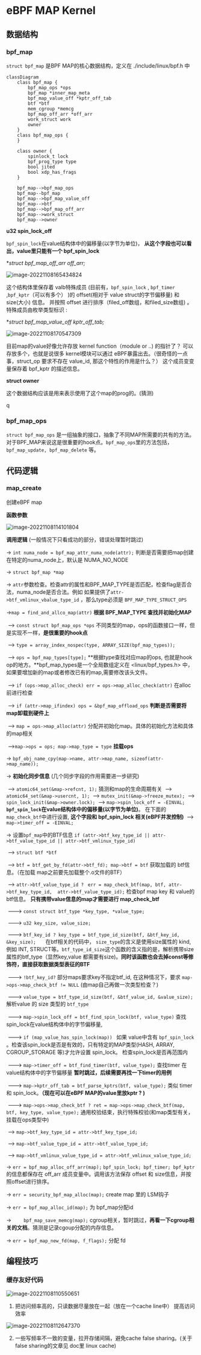 # eBPF MAP Kernel 

## 数据结构

### bpf_map 

`struct bpf_map` 是BPF MAP的核心数据结构，定义在 ./include/linux/bpf.h 中

```mermaid
classDiagram 
	class bpf_map {
		bpf_map_ops *ops
		bpf_map *inner_map_meta
		bpf_map_value_off *kptr_off_tab
		btf *btf
		mem_cgroup *memcg 
		bpf_map_off_arr *off_arr
		work_struct work 
		owner 
	}
	class bpf_map_ops {
	}
	
	class owner {
		spinlock_t lock 
		bpf_prog_type type 
		bool jited 
		bool xdp_has_frags
	}
	
	bpf_map-->bpf_map_ops
	bpf_map--bpf_map
	bpf_map-->bpf_map_value_off 
	bpf_map-->btf
	bpf_map-->bpf_map_off_arr
	bpf_map-->work_struct 
	bpf_map-->owner 
```

**u32 spin_lock_off** 

`bpf_spin_lock`在value结构体中的偏移量(以字节为单位)， **从这个字段也可以看出，value里只能有一个 bpf_spin_lock**

**struct bpf_map_off_arr *off_arr;** 

![image-20221108165434824](eBPF_map_kernel.assets/image-20221108165434824.png)

这个结构体里保存着 valb特殊成员 (目前有，`bpf_spin_lock` , `bpf_timer` ,`bpf_kptr`（可以有多个） )的 offset(相对于 value struct的字节偏移量) 和 size(大小) 信息。 并按照 offset 进行排序（filed_off数组，和filed_size数组) 。特殊成员由枚举类型标识 : 

**struct bpf_map_value_off *kptr_off_tab;** 

![image-20221108170547309](eBPF_map_kernel.assets/image-20221108170547309.png)

目前map的value好像允许存放 kernel function（module or ..) 的指针了？ 可以存放多个，也就是说很多 kernel模块可以通过 eBPF暴露出去。（很奇怪的一点事，struct_op 要求不存在 value_id, 那这个特性的作用是什么？） 这个成员变变量保存着 bpf_kptr 的描述信息。 

**struct owner** 

这个数据结构应该是用来表示使用了这个map的prog的。(猜测)

q

### bpf_map_ops 

`struct bpf_map_ops` 是一组抽象的接口，抽象了不同MAP所需要的共有的方法。对于BPF_MAP来说这是很重要的hook点。`bpf_map_ops`里的方法包括，`bpf_map_update, bpf_map_delete` 等。



## 代码逻辑

### map_create

创建eBPF map 

**函数参数** 

![image-20221108114101804](eBPF_map_kernel.assets/image-20221108114101804.png)

**调用逻辑** (一般情况下只看成功的部分，错误处理暂时跳过)

-> `int numa_node = bpf_map_attr_numa_node(attr);`   判断是否需要把map创建在特定的numa_node上，默认是 NUMA_NO_NODE

-> `struct bpf_map *map` 

-> `attr`参数检查。检查attr的属性和BPF_MAP_TYPE是否匹配，检查flag是否合法，numa_node是否合法。例如 如果提供了`attr->btf_vmlinux_vbalue_type_id` ，那么type必须是 `BPF_MAP_TYPE_STRUCT_OPS` 

->`map = find_and_allco_map(attr)`  **根据 BPF_MAP_TYPE 查找并初始化MAP** 

​	--> `const struct bpf_map_ops *ops`  不同类型的map，ops的函数接口一样，但是实现不一样，**是很重要的hook点**

​	--> `type = array_index_nospec(type, ARRAY_SIZE(bpf_map_types));` 

​	--> `ops = bpf_map_types[type];`  **根据type查找对应map的ops, 也就是hook op的地方。**bpf_map_types是一个全局数组定义在 <linux/bpf_types.h> 中，如果要增加新的map或者修改已有的map,需要修改该头文件。

​	--> `if (ops->map_alloc_check) err = ops->map_alloc_check(attr)`  在alloc前进行检查

​	--> `if (attr->map_ifindex) ops = &bpf_map_offload_ops`  **判断是否需要将map卸载到硬件上**

​	--> `map = ops->map_alloc(attr)` 分配并初始化map。具体的初始化方法和具体的map相关

​	-->`map->ops = ops; map->map_type = type`  **挂载ops**

-> `bpf_obj_name_cpy(map->name, attr->map_name, sizeof(attr->map_name));` 

-> **初始化同步信息** (几个同步字段的作用需要进一步研究)

​	--> `atomic64_set(&map->refcnt, 1);` 猜测和map的生命周期有关
​	--> `atomic64_set(&map->usercnt, 1);`
​	--> `mutex_init(&map->freeze_mutex);`
​	--> `spin_lock_init(&map->owner.lock);`
​	--> `map->spin_lock_off = -EINVAL;` **`bpf_spin_lock`在value结构体中的偏移量(以字节为单位)**。 在下面的 `map_check_btf`中进行设置, **这个字段和 bpf_spin_lock 相关(eBPF并发控制)**
​	--> `map->timer_off = -EINVAL;`

-> 设置`bpf_map`中的BTF信息  `if (attr->btf_key_type_id || attr->btf_value_type_id || attr->btf_vmlinux_type_id)`

​	--> `struct btf *btf` 

​	--> `btf = btf_get_by_fd(attr->btf_fd); map->btf = btf` 获取加载的 btf信息。（在加载 map之前要先加载整个.o文件的BTF） 

​	--> `attr->btf_value_type_id ? `  `err = map_check_btf(map, btf, attr->btf_key_type_id,  attr->btf_value_type_id);` 检查bpf map key 和 value的btf信息。 **只有携带value信息的map才需要进行 map_check_btf**

​		---> `const struct btf_type *key_type, *value_type;`     

​		---> `u32 key_size, value_size;` 

​		---> `btf_key_id ? key_type = btf_type_id_size(btf, &btf_key_id, &key_size);   `  在btf相关的代码中， `size_type`的含义是使用size属性的 kind, 例如 INT, STRUCT等。`btf_type_id_size`这个函数的含义指的是，解析携带size属性的btf_type（显然key,value 都需要有size)。**同时该函数也会去掉const等修饰符，直接获取数据类型表征的BTF**

​		---> `!btf_key_id?` 部分maps要求key不指定btf_id, 在这种情况下，要求 `map->ops->map_check_btf != NULL`  (由map自己再做一次类型检查？)

​		---> `value_type = btf_type_id_size(btf, &btf_value_id, &value_size);` 解析value 的 size 类型的 `btf_type `

​		---> `map->spin_lock_off = btf_find_spin_lock(btf, value_type)`  查找spin_lock在value结构体中的字节偏移量, 

​		---> `if (map_value_has_spin_lock(map)) `  如果 value中含有 `bpf_spin_lock` 。检查该spin_lock是否是有效的，只有特定的MAP类型(HASH, ARRAY, CGROUP_STORAGE 等)才允许设置 spin_lock。 检查spin_lock是否再范围内

​		---> `map->timer_off = btf_find_timer(btf, value_type);`  查找timer 在value结构体中的字节偏移量 **暂时跳过，后续需要再找一下timer的用例**

​		---> `map->kptr_off_tab = btf_parse_kptrs(btf, value_type);`  类似 timer 和 spin_lock。**（现在可以在eBPF MAP的value里放kptr ? )**

​		---> `map->ops->map_check_btf ? ret = map->ops->map_check_btf(map, btf, key_type, value_type);`  通用校验结束，执行特殊校验(和map类型有关，挂载在ops类型中)

​	--> `map->btf_key_type_id = attr->btf_key_type_id;` 

​	--> `map->btf_value_type_id = attr->btf_value_type_id;` 

​	--> `map->btf_vmlinux_value_type_id = attr->btf_vmlinux_value_type_id;`

-> `err = bpf_map_alloc_off_arr(map);` `bpf_spin_lock; bpf_timer; bpf_kptr` 的信息都保存在 off_arr 成员变量中。调用该方法保存 offset 和 size信息，并按照offset进行排序。

-> `err = security_bpf_map_alloc(map);`  create map 里的 LSM钩子

-> `err = bpf_map_alloc_id(map);` 为 bpf_map分配id 

-> `	bpf_map_save_memcg(map);`  cgroup相关，暂时跳过，**再看一下cgroup相关的文档**。猜测是记录cgoup分配的内存信息。

-> `err = bpf_map_new_fd(map, f_flags);`  分配 fd 

## 编程技巧

### 缓存友好代码

![image-20221108110550651](eBPF_map_kernel.assets/image-20221108110550651.png)

1. 把访问频率高的，只读数据尽量放在一起（放在一个cache line中） 提高访问效率

![image-20221108112647370](eBPF_map_kernel.assets/image-20221108112647370.png)

2. 一些写频率不一致的变量，拉开存储间隔，避免cache false sharing。(关于false sharing的文章见 doc里 linux cache)